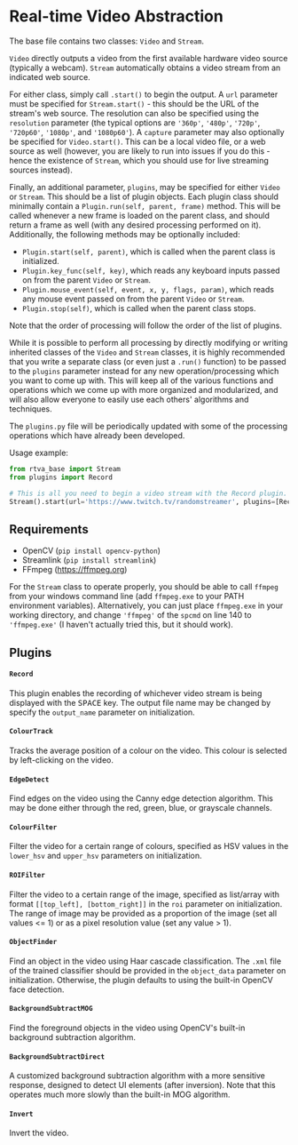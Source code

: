 # Real-time Video Abstraction

The base file contains two classes: `Video` and `Stream`.

`Video` directly outputs a video from the first available hardware video source (typically a webcam). 
`Stream` automatically obtains a video stream from an indicated web source.

For either class, simply call `.start()` to begin the output.
A `url` parameter must be specified for `Stream.start()` - this should be the URL of the stream's web source. The resolution can also be specified using the `resolution` parameter (the typical options are `'360p'`, `'480p'`, `'720p'`, `'720p60'`, `'1080p'`, and `'1080p60'`).
A `capture` parameter may also optionally be specified for `Video.start()`. This can be a local video file, or a web source as well (however, you are likely to run into issues if you do this - hence the existence of `Stream`, which you should use for live streaming sources instead).

Finally, an additional parameter, `plugins`, may be specified for either `Video` or `Stream`.
This should be a list of plugin objects. Each plugin class should minimally contain a `Plugin.run(self, parent, frame)` method. This will be called whenever a new frame is loaded on the parent class, and should return a frame as well (with any desired processing performed on it).
Additionally, the following methods may be optionally included:

- `Plugin.start(self, parent)`, which is called when the parent class is initialized.
- `Plugin.key_func(self, key)`, which reads any keyboard inputs passed on from the parent `Video` or `Stream`.
- `Plugin.mouse_event(self, event, x, y, flags, param)`, which reads any mouse event passed on from the parent `Video` or `Stream`.
- `Plugin.stop(self)`, which is called when the parent class stops.

Note that the order of processing will follow the order of the list of plugins.

While it is possible to perform all processing by directly modifying or writing inherited classes of the `Video` and `Stream` classes, it is highly recommended that you write a separate class (or even just a `.run()` function) to be passed to the `plugins` parameter instead for any new operation/processing which you want to come up with. 
This will keep all of the various functions and operations which we come up with more organized and modularized, and will also allow everyone to easily use each others' algorithms and techniques.

The `plugins.py` file will be periodically updated with some of the processing operations which have already been developed.

Usage example:
```python
from rtva_base import Stream
from plugins import Record

# This is all you need to begin a video stream with the Record plugin.
Stream().start(url='https://www.twitch.tv/randomstreamer', plugins=[Record()])
```

## Requirements

- OpenCV (`pip install opencv-python`)
- Streamlink (`pip install streamlink`)
- FFmpeg  (https://ffmpeg.org)

For the `Stream` class to operate properly, you should be able to call `ffmpeg` from your windows command line (add `ffmpeg.exe` to your PATH environment variables).
Alternatively, you can just place `ffmpeg.exe` in your working directory, and change `'ffmpeg'` of the `spcmd` on line 140 to `'ffmpeg.exe'` (I haven't actually tried this, but it should work).

## Plugins

#### `Record`
This plugin enables the recording of whichever video stream is being displayed with the <kbd>SPACE</kbd> key. The output file name may be changed by specify the `output_name` parameter on initialization.

#### `ColourTrack`
Tracks the average position of a colour on the video. This colour is selected by left-clicking on the video.

#### `EdgeDetect`
Find edges on the video using the Canny edge detection algorithm. This may be done either through the red, green, blue, or grayscale channels.

#### `ColourFilter`
Filter the video for a certain range of colours, specified as HSV values in the `lower_hsv` and `upper_hsv` parameters on initialization.

#### `ROIFilter`
Filter the video to a certain range of the image, specified as list/array with format `[[top_left], [bottom_right]]` in the `roi` parameter on initialization. The range of image may be provided as a proportion of the image (set all values <= 1) or as a pixel resolution value (set any value > 1).

#### `ObjectFinder`
Find an object in the video using Haar cascade classification. The `.xml` file of the trained classifier should be provided in the `object_data` parameter on initialization. Otherwise, the plugin defaults to using the built-in OpenCV face detection.

#### `BackgroundSubtractMOG`
Find the foreground objects in the video using OpenCV's built-in background subtraction algorithm.

#### `BackgroundSubtractDirect`
A customized background subtraction algorithm with a more sensitive response, designed to detect UI elements (after inversion). Note that this operates much more slowly than the built-in MOG algorithm.

#### `Invert`
Invert the video.
